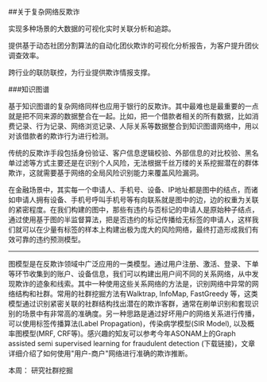 ##关于复杂网络反欺诈

实现多种场景的大数据的可视化实时关联分析和追踪。

提供基于动态社团分割算法的自动化团伙欺诈的可视化分析报告，为客户提升团伙调查效率。

跨行业的联防联控，为行业提供欺诈情报支撑。

###知识图谱

基于知识图谱的复杂网络同样也应用于银行的反欺诈。其中最难也是最重要的一点就是把不同来源的数据整合在一起。比如，把一个借款者相关的所有数据，比如消费记录、行为记录、网络浏览记录、人际关系等数据整合到知识图谱网络中，用以对该借款者的欺诈行为进行检测。




传统的反欺诈手段包括身份验证、客户信息逻辑校验、外部信息的对比校验、黑名单过滤等方式主要还是在识别个人风险，无法根据千丝万缕的关系挖掘潜在的群体欺诈，这就需要基于网络的全局风险识别能力来覆盖风险漏洞。




在金融场景中，其实每一个申请人、手机号、设备、IP地址都是图中的结点，而诸如申请人拥有设备、手机号呼叫手机号等有向联系就是图中的边，边的权重为关联的紧密程度。在我们构建的图中，那些有违约与否标记的申请人是原始种子结点，通过使用基于图的半监督算法，把是否违约的标记传播给无标签的申请人，这样我们就可以在少量有标签的样本上构建出极为庞大的风险网络，最终打造形成我们有效可靠的违约预测模型。

---

图模型是在反欺诈领域中广泛应用的一类模型。通过用户注册、激活、登录、下单等环节收集到的账户、设备信息，我们可以构建出用户间不同的关系网络，从中发现欺诈的迹象和线索。其中一种使用这些关系网络的方法是，识别网络中异常的网络结构和社群。常用的社群挖掘方法有Walktrap, InfoMap, FastGreedy 等，这类模型通过识别紧密关联的社群结构找出潜在的欺诈客群，通常在刷单识别和套现识别的场景中有非常高的准确度。另一种思路是通过好坏用户的网络关系进行传播，可以使用标签传播算法(Label Propagation)，传染病学模型(SIR Model), 以及概率图模型(MRF, CRF等)。感兴趣的知友可以参考今年ASONAM上的Graph assisted semi supervised learning for fraudulent detection (下载链接)，文章详细介绍了如何使用"用户-商户"网络进行准确的欺诈推断。






本周： 研究社群挖掘